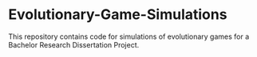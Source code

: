 # Evolutionary-Game-Simulations

This repository contains code for simulations of evolutionary games for a Bachelor Research Dissertation Project.
